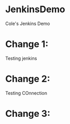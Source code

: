 # JenkinsDemo
Cole's Jenkins Demo

# Change 1:

Testing jenkins

# Change 2: 

Testing COnnection

# Change 3: